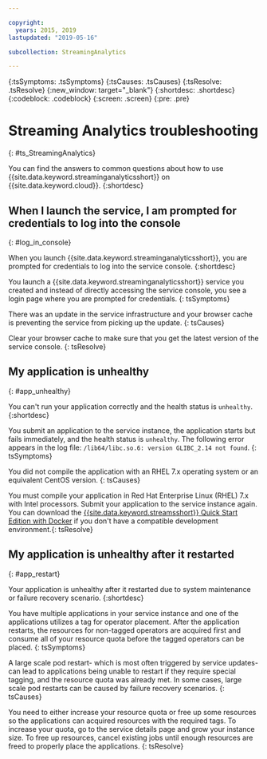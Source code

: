 ```yaml
---

copyright:
  years: 2015, 2019
lastupdated: "2019-05-16"

subcollection: StreamingAnalytics

---
```


<!-- Attribute definitions -->
{:tsSymptoms: .tsSymptoms}
{:tsCauses: .tsCauses}
{:tsResolve: .tsResolve}
{:new_window: target="_blank"}
{:shortdesc: .shortdesc}
{:codeblock: .codeblock}
{:screen: .screen}
{:pre: .pre}

# Streaming Analytics troubleshooting
{: #ts_StreamingAnalytics}

You can find the answers to common questions about how to use {{site.data.keyword.streaminganalyticsshort}} on {{site.data.keyword.cloud}}.
{:shortdesc}

## When I launch the service, I am prompted for credentials to log into the console
{: #log_in_console}

When you launch {{site.data.keyword.streaminganalyticsshort}}, you are prompted for credentials to log into the service console.
{:shortdesc}

You launch a {{site.data.keyword.streaminganalyticsshort}} service you created and instead of directly accessing the service console, you see a login page where you are prompted for credentials.
{: tsSymptoms}

There was an update in the service infrastructure and your browser cache is preventing the service from picking up the update.
{: tsCauses}

Clear your browser cache to make sure that you get the latest version of the service console.
{: tsResolve}

## My application is unhealthy
{: #app_unhealthy}

You can't run your application correctly and the health status is `unhealthy`.
{:shortdesc}

You submit an application to the service instance, the application starts but fails immediately, and the health status is `unhealthy`. The following error appears in the log file: `/lib64/libc.so.6: version GLIBC_2.14 not found`.
{: tsSymptoms}

You did not compile the application with an RHEL 7.x operating system or an equivalent CentOS version.
{: tsCauses}

You must compile your application in Red Hat Enterprise Linux (RHEL) 7.x with Intel processors. Submit your application to the service instance again. You can download the [{{site.data.keyword.streamsshort}} Quick Start Edition with Docker](https://www-01.ibm.com/marketing/iwm/iwm/web/preLogin.do?source=swg-ibmistvi) if you don't have a compatible development environment.{: tsResolve}

## My application is unhealthy after it restarted
{: #app_restart}

Your application is unhealthy after it restarted due to system maintenance or failure recovery scenario.
{:shortdesc}

You have multiple applications in your service instance and one of the applications utilizes a tag for operator placement. After the application restarts, the resources for non-tagged operators are acquired first and consume all of your resource quota before the tagged operators can be placed.
{: tsSymptoms}

A large scale pod restart- which is most often triggered by service updates- can lead to applications being unable to restart if they require special tagging, and the resource quota was already met. In some cases, large scale pod restarts can be caused by failure recovery scenarios.
{: tsCauses}

You need to either increase your resource quota or free up some resources so the applications can acquired resources with the required tags. To increase your quota, go to the service details page and grow your instance size. To free up resources, cancel existing jobs until enough resources are freed to properly place the applications.
{: tsResolve}
